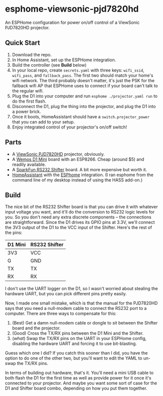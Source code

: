 # esphome-viewsonic-pjd7820hd
An ESPHome configuration for power on/off control of a ViewSonic PJD7820HD projector.

## Quick Start
1. Download the repo.
2. In Home Assistant, set up the ESPHome integration.
3. Build the controller (see **Build** below)
4. In your local repo, create `secrets.yaml` with three keys: `wifi_ssid`, `wifi_pass`, and `fallback_pass`. The first two should match your home's wifi network. The third probably doesn't matter, it's just the PSK for the fallback wifi AP that ESPHome uses to connect if your board can't talk to the regular wifi.
5. Plug the D1 into your computer and run `esphome ./projector.yaml run` to do the first flash.
6. Disconnect the D1, plug the thing into the projector, and plug the D1 into a power brick.
7. Once it boots, HomeAssistant should have a `switch.projector_power` that you can add to your setup.
8. Enjoy integrated control of your projector's on/off switch!

## Parts
* A [ViewSonic PJD7820HD](https://www.viewsonic.com/uk/products/projectors/pjd7820hd) projector, obviously.
* A [Wemos D1 Mini](https://www.wemos.cc/en/latest/d1/d1_mini.html) board with an ESP8266. Cheap (around $5) and readily available.
* A [SparkFun RS232 Shifter](https://www.sparkfun.com/products/449) board. A bit more expensive but worth it.
* [HomeAssistant](https://www.home-assistant.io/) with the [ESPhome](https://esphome.io/) integration. (I ran esphome from the command line of my desktop instead of using the HASS add-on.)

## Build
The nice bit of the RS232 Shifter board is that you can drive it with whatever input voltage you want, and it'll do the conversion to RS232 logic levels for you. So you don't need any extra discrete components – the connections are straightforward. Since the D1 drives its GPIO pins at 3.3V, we'll connect the 3V3 output of the D1 to the VCC input of the Shifter. Here's the rest of the pins:

D1 Mini | RS232 Shifter
----|----
3V3 | VCC
G   | GND
TX  | TX
RX  | RX

I don't use the UART logger on the D1, so I wasn't worried about stealing the hardware UART, but you can pick different pins pretty easily.

Now, I made one small mistake, which is that the manual for the PJD7820HD says that you need a null-modem cable to connect the RS232 port to a computer. There are three ways to compensate for this:
1. (Best) Get a damn null-modem cable or dongle to sit between the Shifter board and the projector.
2. (Good) Cross the TX/RX pins between the D1 Mini and the Shifter.
3. (_what_) Swap the TX/RX pins on the UART in your ESPHome config, disabling the hardware UART and forcing it to use bit-blasting.

Guess which one I did? If you catch this sooner than I did, you have the option to do one of the other two, but you'll want to edit the YAML to un-swap the TX/RX pins.

In terms of building out hardware, that's it. You'll need a mini USB cable to both flash the D1 for the first time as well as provide power for it once it's connected to your projector. And maybe you want some sort of case for the D1 and Shifter board combo, depending on how you put them together.
